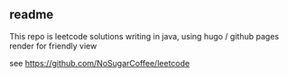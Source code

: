 ## readme
This repo is leetcode solutions writing in java, using hugo / github pages render for friendly view

see https://github.com/NoSugarCoffee/leetcode 